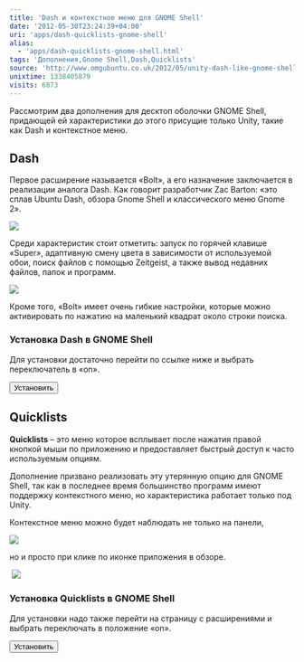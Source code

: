 ```yaml
---
title: 'Dash и контекстное меню для GNOME Shell'
date: '2012-05-30T23:24:39+04:00'
uri: 'apps/dash-quicklists-gnome-shell'
alias: 
  - 'apps/dash-quicklists-gnome-shell.html'
tags: 'Дополнения,Gnome Shell,Dash,Quicklists'
source: 'http://www.omgubuntu.co.uk/2012/05/unity-dash-like-gnome-shell-extension-sees-release'
unixtime: 1338405879
visits: 6873
---
```

Рассмотрим два дополнения для десктоп оболочки GNOME Shell, придающей ей характеристики до этого присущие только Unity, такие как Dash и контекстное меню.

## Dash

Первое расширение называется «Bolt», а его назначение заключается в реализации аналога Dash. Как говорит разработчик Zac Barton: «это сплав Ubuntu Dash, обзора Gnome Shell и классического меню Gnome 2».

[![](img/2012/05/30/23-00/gnome-shell-dash-7303636680-o.jpg)](img/2012/05/30/23-00/gnome-shell-dash-7303636680-o.jpg)

Среди характеристик стоит отметить: запуск по горячей клавише «Super», адаптивную смену цвета в зависимости от используемой обои, поиск файлов с помощью Zeitgeist, а также вывод недавних файлов, папок и программ.

[![](img/2012/05/30/23-00/gnome-shell-dash-7303638172-o.jpg)](img/2012/05/30/23-00/gnome-shell-dash-7303638172-o.jpg)

Кроме того, «Bolt» имеет очень гибкие настройки, которые можно активировать по нажатию на маленький квадрат около строки поиска.

### Установка Dash в GNOME Shell

Для установки достаточно перейти по ссылке ниже и выбрать переключатель в «on».

[<button>Установить</button>](https://extensions.gnome.org/extension/330/bolt/)

## Quicklists

**Quicklists** – это меню которое всплывает после нажатия правой кнопкой мыши по приложению и предоставляет быстрый доступ к часто используемым опциям.

Дополнение призвано реализовать эту утерянную опцию для GNOME Shell, так как в последнее время большинство программ имеют поддержку контекстного меню, но характеристика работает только под Unity.

Контекстное меню можно будет наблюдать не только на панели,

[![](img/2012/05/30/23-00/gnome-shell-quicklists-7303634098-o.jpg)](img/2012/05/30/23-00/gnome-shell-quicklists-7303634098-o.jpg)

но и просто при клике по иконке приложения в обзоре.

 [![](img/2012/05/30/23-00/gnome-shell-quicklists-dash-7303640444-o.jpg)](img/2012/05/30/23-00/gnome-shell-quicklists-dash-7303640444-o.jpg)

### Установка Quicklists в GNOME Shell

Для установки надо также перейти на страницу с расширениями и выбрать переключать в положение «on».

[<button>Установить</button>](https://extensions.gnome.org/extension/322/quicklists/)
